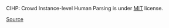 CIHP: Crowd Instance-level Human Parsing is under [MIT](https://spdx.org/licenses/MIT.html) license.

[Source](https://github.com/Engineering-Course/CIHP_PGN)